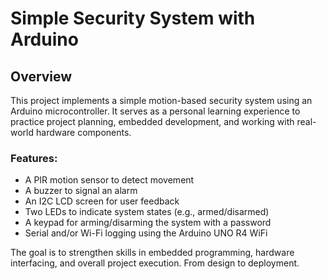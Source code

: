 # Simple Security System with Arduino

## Overview

This project implements a simple motion-based security system using an Arduino microcontroller. It serves as a personal learning experience to practice project planning, embedded development, and working with real-world hardware components.

### Features:
- A PIR motion sensor to detect movement  
- A buzzer to signal an alarm  
- An I2C LCD screen for user feedback  
- Two LEDs to indicate system states (e.g., armed/disarmed)  
- A keypad for arming/disarming the system with a password  
- Serial and/or Wi-Fi logging using the Arduino UNO R4 WiFi  

The goal is to strengthen skills in embedded programming, hardware interfacing, and overall project execution. From design to deployment.
